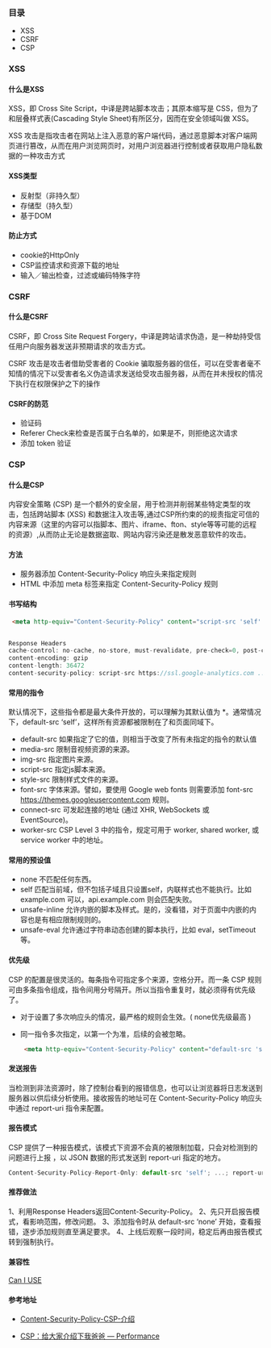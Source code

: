 ### 目录

  - XSS
  - CSRF
  - CSP
  
### XSS

#### 什么是XSS

XSS，即 Cross Site Script，中译是跨站脚本攻击；其原本缩写是 CSS，但为了和层叠样式表(Cascading Style Sheet)有所区分，因而在安全领域叫做 XSS。

XSS 攻击是指攻击者在网站上注入恶意的客户端代码，通过恶意脚本对客户端网页进行篡改，从而在用户浏览网页时，对用户浏览器进行控制或者获取用户隐私数据的一种攻击方式

#### XSS类型

- 反射型（非持久型）
- 存储型（持久型）
- 基于DOM

#### 防止方式

- cookie的HttpOnly
- CSP监控请求和资源下载的地址
- 输入／输出检查，过滤或编码特殊字符

### CSRF

#### 什么是CSRF

CSRF，即 Cross Site Request Forgery，中译是跨站请求伪造，是一种劫持受信任用户向服务器发送非预期请求的攻击方式。

CSRF 攻击是攻击者借助受害者的 Cookie 骗取服务器的信任，可以在受害者毫不知情的情况下以受害者名义伪造请求发送给受攻击服务器，从而在并未授权的情况下执行在权限保护之下的操作

#### CSRF的防范

- 验证码
- Referer Check来检查是否属于白名单的，如果是不，则拒绝这次请求
- 添加 token 验证

### CSP

#### 什么是CSP

内容安全策略 (CSP) 是一个额外的安全层，用于检测并削弱某些特定类型的攻击，包括跨站脚本 (XSS) 和数据注入攻击等,通过CSP所约束的的规责指定可信的内容来源（这里的内容可以指脚本、图片、iframe、fton、style等等可能的远程的资源）,从而防止无论是数据盗取、网站内容污染还是散发恶意软件的攻击。

#### 方法

- 服务器添加 Content-Security-Policy 响应头来指定规则
- HTML 中添加 meta 标签来指定 Content-Security-Policy 规则

#### 书写结构

```html
 <meta http-equiv="Content-Security-Policy" content="script-src 'self' https://unpkg.com">
```

```js

Response Headers
cache-control: no-cache, no-store, must-revalidate, pre-check=0, post-check=0
content-encoding: gzip
content-length: 36472
content-security-policy: script-src https://ssl.google-analytics.com ...

```

#### 常用的指令

默认情况下，这些指令都是最大条件开放的，可以理解为其默认值为 *。通常情况下，default-src ‘self’，这样所有资源都被限制在了和页面同域下。

- default-src 如果指定了它的值，则相当于改变了所有未指定的指令的默认值
- media-src 限制音视频资源的来源。
- img-src 指定图片来源。
- script-src 指定js脚本来源。
- style-src 限制样式文件的来源。
- font-src 字体来源。譬如，要使用 Google web fonts 则需要添加 font-src https://themes.googleusercontent.com 规则。
- connect-src 可发起连接的地址 (通过 XHR, WebSockets 或 EventSource)。
- worker-src CSP Level 3 中的指令，规定可用于 worker, shared worker, 或 service worker 中的地址。

#### 常用的预设值

- none 不匹配任何东西。
- self 匹配当前域，但不包括子域且只设置self，内联样式也不能执行。比如 example.com 可以，api.example.com 则会匹配失败。
- unsafe-inline 允许内嵌的脚本及样式。是的，没看错，对于页面中内嵌的内容也是有相应限制规则的。
- unsafe-eval 允许通过字符串动态创建的脚本执行，比如 eval，setTimeout 等。

#### 优先级

CSP 的配置是很灵活的。每条指令可指定多个来源，空格分开。而一条 CSP 规则可由多条指令组成，指令间用分号隔开。所以当指令重复时，就必须得有优先级了。

- 对于设置了多次响应头的情况，最严格的规则会生效。( none优先级最高 )
- 同一指令多次指定，以第一个为准，后续的会被忽略。
  
  ```html
   <meta http-equiv="Content-Security-Policy" content="default-src 'self';default-src 'unsafe-inline';">
  ```
#### 发送报告

当检测到非法资源时，除了控制台看到的报错信息，也可以让浏览器将日志发送到服务器以供后续分析使用。接收报告的地址可在 Content-Security-Policy 响应头中通过 report-uri 指令来配置。

#### 报告模式

CSP 提供了一种报告模式，该模式下资源不会真的被限制加载，只会对检测到的问题进行上报 ，以 JSON 数据的形式发送到 report-uri 指定的地方。

```js
Content-Security-Policy-Report-Only: default-src 'self'; ...; report-uri /my_amazing_csp_report_parser;
```

#### 推荐做法

1、利用Response Headers返回Content-Security-Policy。
2、先只开启报告模式，看影响范围，修改问题。
3、添加指令时从 default-src ‘none’ 开始，查看报错，逐步添加规则直至满足要求。
4、上线后观察一段时间，稳定后再由报告模式转到强制执行。

#### 兼容性

[Can I USE](https://caniuse.com/#search=CSP)

#### 参考地址

- [Content-Security-Policy-CSP-介绍](https://i.jakeyu.top/2018/08/26/Content-Security-Policy-CSP-%E4%BB%8B%E7%BB%8D/)

- [CSP：给大家介绍下我爸爸 — Performance](https://zhuanlan.zhihu.com/p/41108644)